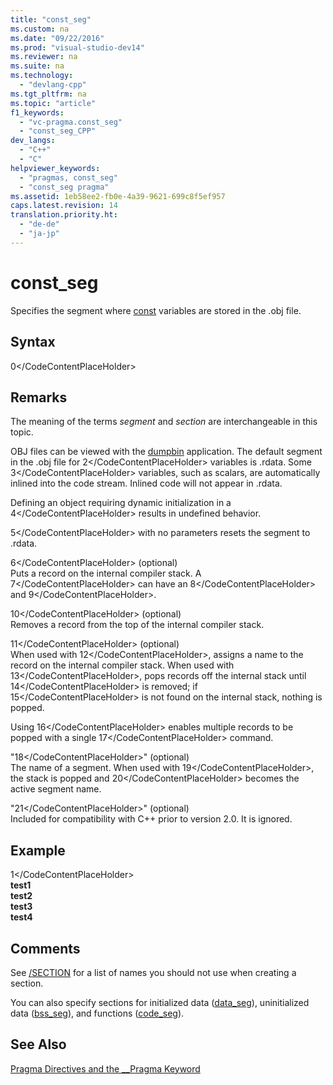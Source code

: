 ```yaml
---
title: "const_seg"
ms.custom: na
ms.date: "09/22/2016"
ms.prod: "visual-studio-dev14"
ms.reviewer: na
ms.suite: na
ms.technology: 
  - "devlang-cpp"
ms.tgt_pltfrm: na
ms.topic: "article"
f1_keywords: 
  - "vc-pragma.const_seg"
  - "const_seg_CPP"
dev_langs: 
  - "C++"
  - "C"
helpviewer_keywords: 
  - "pragmas, const_seg"
  - "const_seg pragma"
ms.assetid: 1eb58ee2-fb0e-4a39-9621-699c8f5ef957
caps.latest.revision: 14
translation.priority.ht: 
  - "de-de"
  - "ja-jp"
---
```

# const_seg
Specifies the segment where [const](../vs140/const--c---.md) variables are stored in the .obj file.  
  
## Syntax  
  
<CodeContentPlaceHolder>0\</CodeContentPlaceHolder>  
## Remarks  
 The meaning of the terms *segment* and *section* are interchangeable in this topic.  
  
 OBJ files can be viewed with the [dumpbin](../vs140/dumpbin-command-line.md) application. The default segment in the .obj file for <CodeContentPlaceHolder>2\</CodeContentPlaceHolder> variables is .rdata. Some <CodeContentPlaceHolder>3\</CodeContentPlaceHolder> variables, such as scalars, are automatically inlined into the code stream. Inlined code will not appear in .rdata.  
  
 Defining an object requiring dynamic initialization in a <CodeContentPlaceHolder>4\</CodeContentPlaceHolder> results in undefined behavior.  
  
 <CodeContentPlaceHolder>5\</CodeContentPlaceHolder> with no parameters resets the segment to .rdata.  
  
 <CodeContentPlaceHolder>6\</CodeContentPlaceHolder> (optional)  
 Puts a record on the internal compiler stack. A <CodeContentPlaceHolder>7\</CodeContentPlaceHolder> can have an <CodeContentPlaceHolder>8\</CodeContentPlaceHolder> and <CodeContentPlaceHolder>9\</CodeContentPlaceHolder>.  
  
 <CodeContentPlaceHolder>10\</CodeContentPlaceHolder> (optional)  
 Removes a record from the top of the internal compiler stack.  
  
 <CodeContentPlaceHolder>11\</CodeContentPlaceHolder> (optional)  
 When used with <CodeContentPlaceHolder>12\</CodeContentPlaceHolder>, assigns a name to the record on the internal compiler stack. When used with <CodeContentPlaceHolder>13\</CodeContentPlaceHolder>, pops records off the internal stack until <CodeContentPlaceHolder>14\</CodeContentPlaceHolder> is removed; if <CodeContentPlaceHolder>15\</CodeContentPlaceHolder> is not found on the internal stack, nothing is popped.  
  
 Using <CodeContentPlaceHolder>16\</CodeContentPlaceHolder> enables multiple records to be popped with a single <CodeContentPlaceHolder>17\</CodeContentPlaceHolder> command.  
  
 "<CodeContentPlaceHolder>18\</CodeContentPlaceHolder>" (optional)  
 The name of a segment. When used with <CodeContentPlaceHolder>19\</CodeContentPlaceHolder>, the stack is popped and <CodeContentPlaceHolder>20\</CodeContentPlaceHolder> becomes the active segment name.  
  
 "<CodeContentPlaceHolder>21\</CodeContentPlaceHolder>" (optional)  
 Included for compatibility with C++ prior to version 2.0. It is ignored.  
  
## Example  
  
<CodeContentPlaceHolder>1\</CodeContentPlaceHolder>  
 **test1**  
**test2**  
**test3**  
**test4**   
## Comments  
 See [/SECTION](../vs140/-section--specify-section-attributes-.md) for a list of names you should not use when creating a section.  
  
 You can also specify sections for initialized data ([data_seg](../vs140/data_seg.md)), uninitialized data ([bss_seg](../vs140/bss_seg.md)), and functions ([code_seg](../vs140/code_seg.md)).  
  
## See Also  
 [Pragma Directives and the __Pragma Keyword](../vs140/pragma-directives-and-the-__pragma-keyword.md)
